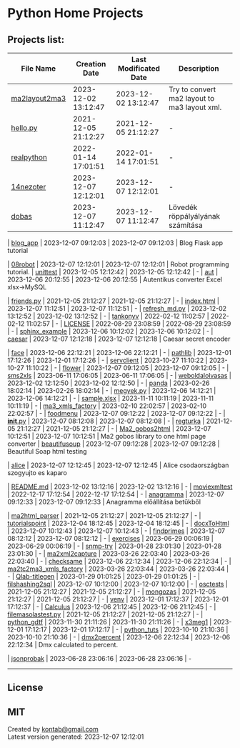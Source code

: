 
# Python Home Projects
## Projects list:
| File Name | Creation Date | Last Modificated Date | Description |
| --------- | ------------- | --------------------- | ----------- |
| [ma2layout2ma3](https://github.com/bozi6/hello-world/tree/master/ma2layout2ma3) | 2023-12-02 13:12:47 | 2023-12-02 13:12:47 | Try to convert ma2 layout to ma3 layout xml.
| [hello.py](https://github.com/bozi6/hello-world/tree/master/hello.py) | 2021-12-05 21:12:27 | 2021-12-05 21:12:27 | -
| [realpython](https://github.com/bozi6/hello-world/tree/master/realpython) | 2022-01-14 17:01:51 | 2022-01-14 17:01:51 | -
| [14nezoter](https://github.com/bozi6/hello-world/tree/master/14nezoter) | 2023-12-07 12:12:01 | 2023-12-07 12:12:01 | -
| [dobas](https://github.com/bozi6/hello-world/tree/master/dobas) | 2023-12-07 11:12:47 | 2023-12-07 11:12:47 | Lövedék röppályályának számítása


| [blog_app](https://github.com/bozi6/hello-world/tree/master/blog_app) | 2023-12-07 09:12:03 | 2023-12-07 09:12:03 | Blog Flask app tutorial

| [08robot](https://github.com/bozi6/hello-world/tree/master/08robot) | 2023-12-07 12:12:01 | 2023-12-07 12:12:01 | Robot programming tutorial.
| [unittest](https://github.com/bozi6/hello-world/tree/master/unittest) | 2023-12-05 12:12:42 | 2023-12-05 12:12:42 | -
| [aut](https://github.com/bozi6/hello-world/tree/master/aut) | 2023-12-06 20:12:55 | 2023-12-06 20:12:55 | Autentikus converter Excel xlsx->MySQL

| [friends.py](https://github.com/bozi6/hello-world/tree/master/friends.py) | 2021-12-05 21:12:27 | 2021-12-05 21:12:27 | -
| [index.html](https://github.com/bozi6/hello-world/tree/master/index.html) | 2023-12-07 11:12:51 | 2023-12-07 11:12:51 | -
| [refresh_md.py](https://github.com/bozi6/hello-world/tree/master/refresh_md.py) | 2023-12-02 13:12:52 | 2023-12-02 13:12:52 | -
| [tankonyv](https://github.com/bozi6/hello-world/tree/master/tankonyv) | 2022-02-12 11:02:57 | 2022-02-12 11:02:57 | -
| [LICENSE](https://github.com/bozi6/hello-world/tree/master/LICENSE) | 2022-08-29 23:08:59 | 2022-08-29 23:08:59 | -
| [sphinx_example](https://github.com/bozi6/hello-world/tree/master/sphinx_example) | 2023-12-06 10:12:02 | 2023-12-06 10:12:02 | -
| [caesar](https://github.com/bozi6/hello-world/tree/master/caesar) | 2023-12-07 12:12:18 | 2023-12-07 12:12:18 | Caesar secret encoder

| [face](https://github.com/bozi6/hello-world/tree/master/face) | 2023-12-06 22:12:21 | 2023-12-06 22:12:21 | -
| [pathlib](https://github.com/bozi6/hello-world/tree/master/pathlib) | 2023-12-01 17:12:26 | 2023-12-01 17:12:26 | -
| [servclient](https://github.com/bozi6/hello-world/tree/master/servclient) | 2023-10-27 11:10:22 | 2023-10-27 11:10:22 | -
| [flower](https://github.com/bozi6/hello-world/tree/master/flower) | 2023-12-07 09:12:05 | 2023-12-07 09:12:05 | -
| [sms2xls](https://github.com/bozi6/hello-world/tree/master/sms2xls) | 2023-06-11 17:06:05 | 2023-06-11 17:06:05 | -
| [weboldalolvasas](https://github.com/bozi6/hello-world/tree/master/weboldalolvasas) | 2023-12-02 12:12:50 | 2023-12-02 12:12:50 | -
| [panda](https://github.com/bozi6/hello-world/tree/master/panda) | 2023-02-26 18:02:14 | 2023-02-26 18:02:14 | -
| [megyek.py](https://github.com/bozi6/hello-world/tree/master/megyek.py) | 2023-12-06 14:12:21 | 2023-12-06 14:12:21 | -
| [sample.xlsx](https://github.com/bozi6/hello-world/tree/master/sample.xlsx) | 2023-11-11 10:11:19 | 2023-11-11 10:11:19 | -
| [ma3_xmls_factory](https://github.com/bozi6/hello-world/tree/master/ma3_xmls_factory) | 2023-02-10 22:02:57 | 2023-02-10 22:02:57 | -
| [foodmenu](https://github.com/bozi6/hello-world/tree/master/foodmenu) | 2023-12-07 09:12:22 | 2023-12-07 09:12:22 | -
| [__init__.py](https://github.com/bozi6/hello-world/tree/master/__init__.py) | 2023-12-07 08:12:08 | 2023-12-07 08:12:08 | -
| [regturka](https://github.com/bozi6/hello-world/tree/master/regturka) | 2021-12-05 21:12:27 | 2021-12-05 21:12:27 | -
| [Ma2_gobos2html](https://github.com/bozi6/hello-world/tree/master/Ma2_gobos2html) | 2023-12-07 10:12:51 | 2023-12-07 10:12:51 | Ma2 gobos library to one html page converter
| [beautifusoup](https://github.com/bozi6/hello-world/tree/master/beautifusoup) | 2023-12-07 09:12:28 | 2023-12-07 09:12:28 | Beautiful Soap html testing

| [alice](https://github.com/bozi6/hello-world/tree/master/alice) | 2023-12-07 12:12:45 | 2023-12-07 12:12:45 | Alice csodaországban szogyujto es kaparo

| [README.md](https://github.com/bozi6/hello-world/tree/master/README.md) | 2023-12-02 13:12:16 | 2023-12-02 13:12:16 | -
| [moviexmltest](https://github.com/bozi6/hello-world/tree/master/moviexmltest) | 2022-12-17 17:12:54 | 2022-12-17 17:12:54 | -
| [anagramma](https://github.com/bozi6/hello-world/tree/master/anagramma) | 2023-12-07 09:12:33 | 2023-12-07 09:12:33 | Anagramma előállítása betűkből


| [ma2html_parser](https://github.com/bozi6/hello-world/tree/master/ma2html_parser) | 2021-12-05 21:12:27 | 2021-12-05 21:12:27 | -
| [tutorialspoint](https://github.com/bozi6/hello-world/tree/master/tutorialspoint) | 2023-12-04 18:12:45 | 2023-12-04 18:12:45 | -
| [docxToHtml](https://github.com/bozi6/hello-world/tree/master/docxToHtml) | 2023-12-07 10:12:43 | 2023-12-07 10:12:43 | -
| [findprimes](https://github.com/bozi6/hello-world/tree/master/findprimes) | 2023-12-07 08:12:12 | 2023-12-07 08:12:12 | -
| [exercises](https://github.com/bozi6/hello-world/tree/master/exercises) | 2023-06-29 00:06:19 | 2023-06-29 00:06:19 | -
| [snmp-try](https://github.com/bozi6/hello-world/tree/master/snmp-try) | 2023-01-28 23:01:30 | 2023-01-28 23:01:30 | -
| [ma2xml2capture](https://github.com/bozi6/hello-world/tree/master/ma2xml2capture) | 2023-03-26 22:03:40 | 2023-03-26 22:03:40 | -
| [checksame](https://github.com/bozi6/hello-world/tree/master/checksame) | 2023-12-06 22:12:34 | 2023-12-06 22:12:34 | -
| [ma2tc2ma3_xmls_factory](https://github.com/bozi6/hello-world/tree/master/ma2tc2ma3_xmls_factory) | 2023-03-26 22:03:44 | 2023-03-26 22:03:44 | -
| [Qlab-titlegen](https://github.com/bozi6/hello-world/tree/master/Qlab-titlegen) | 2023-01-29 01:01:25 | 2023-01-29 01:01:25 | -
| [filshashing2sql](https://github.com/bozi6/hello-world/tree/master/filshashing2sql) | 2023-12-07 10:12:00 | 2023-12-07 10:12:00 | -
| [osctests](https://github.com/bozi6/hello-world/tree/master/osctests) | 2021-12-05 21:12:27 | 2021-12-05 21:12:27 | -
| [mongozas](https://github.com/bozi6/hello-world/tree/master/mongozas) | 2021-12-05 21:12:27 | 2021-12-05 21:12:27 | -
| [venv](https://github.com/bozi6/hello-world/tree/master/venv) | 2023-12-01 17:12:37 | 2023-12-01 17:12:37 | -
| [Calculus](https://github.com/bozi6/hello-world/tree/master/Calculus) | 2023-12-06 21:12:45 | 2023-12-06 21:12:45 | -
| [filemasolastest.py](https://github.com/bozi6/hello-world/tree/master/filemasolastest.py) | 2021-12-05 21:12:27 | 2021-12-05 21:12:27 | -
| [python_gdtf](https://github.com/bozi6/hello-world/tree/master/python_gdtf) | 2023-11-30 21:11:26 | 2023-11-30 21:11:26 | -
| [x3meg1](https://github.com/bozi6/hello-world/tree/master/x3meg1) | 2023-12-01 17:12:17 | 2023-12-01 17:12:17 | -
| [python_tuts](https://github.com/bozi6/hello-world/tree/master/python_tuts) | 2023-10-10 21:10:36 | 2023-10-10 21:10:36 | -
| [dmx2percent](https://github.com/bozi6/hello-world/tree/master/dmx2percent) | 2023-12-06 22:12:34 | 2023-12-06 22:12:34 | Dmx calculated to percent.

| [jsonprobak](https://github.com/bozi6/hello-world/tree/master/jsonprobak) | 2023-06-28 23:06:16 | 2023-06-28 23:06:16 | -

---
## License  
MIT  
---  
Created by kontab@gmail.com  
Latest version generated:
2023-12-07 12:12:01